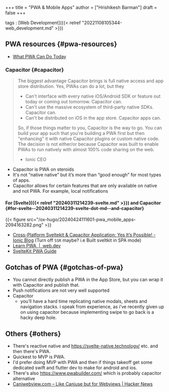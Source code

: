 +++
title = "PWA & Mobile Apps"
author = ["Hrishikesh Barman"]
draft = false
+++

tags
: [Web Development]({{< relref "20221108105344-web_development.md" >}})


## PWA resources {#pwa-resources}

-   [What PWA Can Do Today](https://whatpwacando.today/)


### Capacitor {#capacitor}

> The biggest advantage Capacitor brings is full native access and app store distribution. Yes, PWAs can do a lot, but they
>
> -   Can't interface with every native iOS/Android SDK or feature out today or coming out tomorrow. Capacitor can.
> -   Can't use the massive ecosystem of third-party native SDKs. Capacitor can.
> -   Can't be distributed on iOS in the app store. Capacitor apps can.
>
> So, if those things matter to you, Capacitor is the way to go. You can build your app such that you're building a PWA first but then "enhancing" it with native Capacitor plugins or custom native code. The decision is not either/or because Capacitor was built to enable PWAs to run natively with almost 100% code sharing on the web.
>
> -   Ionic CEO

-   Capacitor is PWA on steroids
-   It's not “native native” but it’s more than “good enough” for most types of apps.
-   Capacitor allows for certain features that are only available on native and not PWA. For example, local notifications


#### For [Svelte]({{< relref "20240311214239-svelte.md" >}}) and Capacitor {#for-svelte--20240311214239-svelte-dot-md--and-capacitor}

{{< figure src="/ox-hugo/20240424111601-pwa_mobile_apps-2094163282.png" >}}

-   [Cross-Platform Sveltekit &amp; Capacitor Application: Yes It’s Possible! - Ionic Blog](https://ionic.io/blog/cross-platform-sveltekit-capacitor-application-yes-its-possible) (Turn off `SSR` maybe? i.e Built sveltkit in SPA mode)
-   [Learn PWA  |  web.dev](https://web.dev/learn/pwa/)
-   [SvelteKit PWA Guide](https://www.joemmalatesta.com/blog/programming/sveltekit-pwa)


## Gotchas of PWA {#gotchas-of-pwa}

-   You cannot directly publish a PWA in the App Store, but you can wrap it with Capacitor and publish that.
-   Push notifications are not very well supported
-   Capacitor
    -   you’ll have a hard time replicating native modals, sheets and navigation stacks. i speak from experience, as i’ve recently given up on using capacitor because implementing swipe to go back is a hacky deep hole.


## Others {#others}

-   There's reactive native and <https://svelte-native.technology/> etc. and then there's PWA.
-   Quickest to MVP is PWA.
-   I'd prefer doing MVP with PWA and then if things takeoff get some dedicated swift and flutter dev to make for android and ios.
-   There's also <https://www.pwabuilder.com/> which is probably capacitor alternative
-   [Caniwebview.com – Like Caniuse but for Webviews | Hacker News](https://news.ycombinator.com/item?id=40284147)
